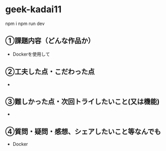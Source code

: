 # geek-kadai11

npm i
npm run dev

## ①課題内容（どんな作品か）

  - Dockerを使用して

## ②工夫した点・こだわった点

  - 

## ③難しかった点・次回トライしたいこと(又は機能)

  - 

## ④質問・疑問・感想、シェアしたいこと等なんでも

  - Docker